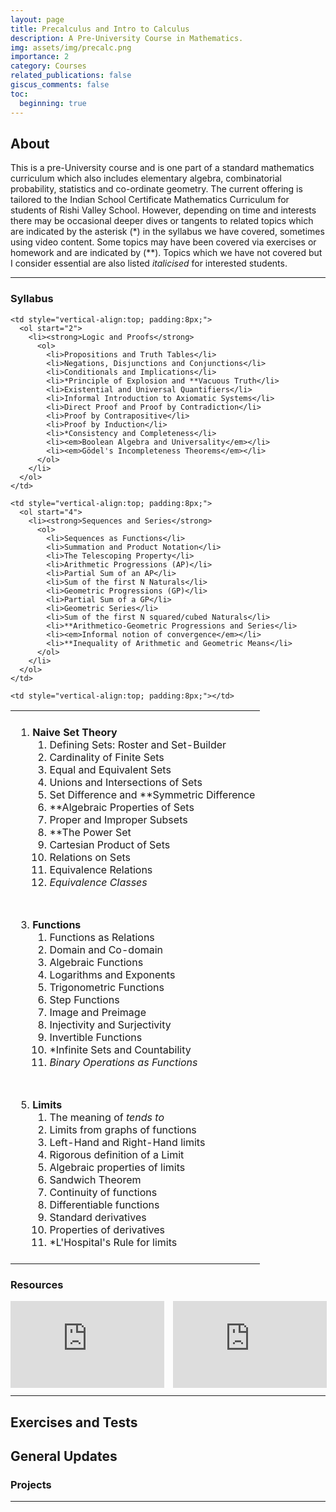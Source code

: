 ```yaml
---
layout: page
title: Precalculus and Intro to Calculus
description: A Pre-University Course in Mathematics.
img: assets/img/precalc.png
importance: 2
category: Courses
related_publications: false
giscus_comments: false
toc:
  beginning: true
---
```


## About

This is a pre-University course and is one part of a standard mathematics curriculum which also includes elementary algebra, combinatorial probability, statistics and co-ordinate geometry. The current offering is tailored to the Indian School Certificate Mathematics Curriculum for students of Rishi Valley School. However, depending on time and interests there may be occasional deeper dives or tangents to related topics which are indicated by the asterisk (\*) in the syllabus we have covered, sometimes using video content. Some topics may have been covered via exercises or homework and are indicated by (\*\*). Topics which we have not covered but I consider essential are also listed _italicised_ for interested students.

---

### Syllabus

<!-- prettier-ignore -->
<table>
  <tr>
    <td style="vertical-align:top; padding:8px;">
      <ol>
        <li><strong>Naive Set Theory</strong>
          <ol>
            <li>Defining Sets: Roster and Set-Builder</li>
            <li>Cardinality of Finite Sets</li>
            <li>Equal and Equivalent Sets</li>
            <li>Unions and Intersections of Sets</li>
            <li>Set Difference and **Symmetric Difference</li>
            <li>**Algebraic Properties of Sets</li>
            <li>Proper and Improper Subsets</li>
            <li>**The Power Set</li>
            <li>Cartesian Product of Sets</li>
            <li>Relations on Sets</li>
            <li>Equivalence Relations</li>
            <li><em>Equivalence Classes</em></li>
          </ol>
        </li>
      </ol>
    </td>

    <td style="vertical-align:top; padding:8px;">
      <ol start="2">
        <li><strong>Logic and Proofs</strong>
          <ol>
            <li>Propositions and Truth Tables</li>
            <li>Negations, Disjunctions and Conjunctions</li>
            <li>Conditionals and Implications</li>
            <li>*Principle of Explosion and **Vacuous Truth</li>
            <li>Existential and Universal Quantifiers</li>
            <li>Informal Introduction to Axiomatic Systems</li>
            <li>Direct Proof and Proof by Contradiction</li>
            <li>Proof by Contrapositive</li>
            <li>Proof by Induction</li>
            <li>*Consistency and Completeness</li>
            <li><em>Boolean Algebra and Universality</em></li>
            <li><em>Gödel's Incompleteness Theorems</em></li>
          </ol>
        </li>
      </ol>
    </td>

  </tr>

  <tr>
    <td style="vertical-align:top; padding:8px;">
      <ol start="3">
        <li><strong>Functions</strong>
          <ol>
            <li>Functions as Relations</li>
            <li>Domain and Co-domain</li>
            <li>Algebraic Functions</li>
            <li>Logarithms and Exponents</li>
            <li>Trigonometric Functions</li>
            <li>Step Functions</li>
            <li>Image and Preimage</li>
            <li>Injectivity and Surjectivity</li>
            <li>Invertible Functions</li>
            <li>*Infinite Sets and Countability</li>
            <li><em>Binary Operations as Functions</em></li>
          </ol>
        </li>
      </ol>
    </td>

    <td style="vertical-align:top; padding:8px;">
      <ol start="4">
        <li><strong>Sequences and Series</strong>
          <ol>
            <li>Sequences as Functions</li>
            <li>Summation and Product Notation</li>
            <li>The Telescoping Property</li>
            <li>Arithmetic Progressions (AP)</li>
            <li>Partial Sum of an AP</li>
            <li>Sum of the first N Naturals</li>
            <li>Geometric Progressions (GP)</li>
            <li>Partial Sum of a GP</li>
            <li>Geometric Series</li>
            <li>Sum of the first N squared/cubed Naturals</li>
            <li>**Arithmetico-Geometric Progressions and Series</li>
            <li><em>Informal notion of convergence</em></li>
            <li>**Inequality of Arithmetic and Geometric Means</li>
          </ol>
        </li>
      </ol>
    </td>

  </tr>

  <tr>
    <td style="vertical-align:top; padding:8px;">
      <ol start="5">
        <li><strong>Limits</strong> 
          <ol>
            <li>The meaning of <em>tends to</em></li> 
            <li>Limits from graphs of functions</li>
            <li>Left-Hand and Right-Hand limits</li>  
            <li>Rigorous definition of a Limit</li>
            <li>Algebraic properties of limits</li>  
            <li>Sandwich Theorem</li> 
            <li>Continuity of functions</li> 
            <li>Differentiable functions</li> 
            <li>Standard derivatives</li>
            <li>Properties of derivatives</li> 
            <li>*L'Hospital's Rule for limits</li> 
          </ol>
        </li>
      </ol>
    </td>

    <td style="vertical-align:top; padding:8px;"></td>

  </tr>
</table>

### Resources

<style>
  /* grid that places two columns on wide screens, 1 column on small screens */
  .pdf-grid {
    display: grid;
    grid-template-columns: repeat(2, 1fr); /* two equal columns */
    gap: 16px;
    align-items: start;
    max-width: 1200px;
    margin: 0 auto;
  }

  /* keep your original aspect-ratio trick per item */
  .pdf-container {
    position: relative;
    padding-top: 56.25%; /* 16:9 ratio */
    height: 0;
  }
  .pdf-container iframe,
  .pdf-container embed,
  .pdf-container object {
    position: absolute;
    top: 0;
    left: 0;
    width: 100%;
    height: 100%;
    border: 1px solid #ddd;
  }

  /* stack on small screens */
  @media (max-width: 800px) {
    .pdf-grid {
      grid-template-columns: 1fr;
    }
  }
</style>

<div class="pdf-grid">
  <div class="pdf-container" aria-label="PDF 1">
    <iframe src="https://www.stitz-zeager.com/szprecalculus07042013.pdf"
            title="Precalculus — Stitz & Zeager"
            frameborder="0"
            loading="lazy"></iframe>
  </div>

  <div class="pdf-container" aria-label="PDF 2">
    <iframe src="https://ocw.mit.edu/courses/res-18-001-calculus-fall-2023/mitres_18_001_f17_full_book.pdf"
            title="Calculus — Gilbert Strang"
            frameborder="0"
            loading="lazy"></iframe>
  </div>
</div>

---

## Exercises and Tests

## General Updates

### Projects

---
